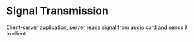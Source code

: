 # Signal Transmission

Client-server application, server reads signal from audio card and sends it to client
